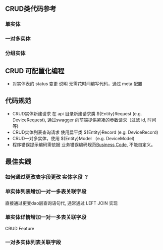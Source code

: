 ## CRUD类代码参考

### 单实体 

### 一对多实体

### 分组实体


## CRUD 可配置化编程
- 对实体表的 status 变更 说明
  无需花时间编写代码，通过 meta 配置
  

## 代码规范
- CRUD实体新建请求 在 api 目录新建请求类 ${Entity}Request (e.g. DeviceRequest), 通过swagger 向前端提供紧凑的参数请求（过滤 id, 时间等)
- CRUD实体列表查询请求 使用扁平类 ${Entity}Record (e.g.  DeviceRecord)
- CRUD一对多实体，使用 ${Entity}Model （e.g. DeviceModel)
- 程序错误提示编码需依据 业务错误编码规范[Business Code](https://github.com/kequandian/dev_docs/blob/master/Business%20Code.md), 不能自定义。

## 最佳实践

### 如何通过更改表字段更改 实体字段 ？

### 单实体列表增加一对一多表关联字段

直接通过更变dao层查询语句代, 通常通过 LEFT JOIN 实现

### 单实体详情增加一对一多表关联字段
CRUD Feature

### 一对多实体列表关联字段 

